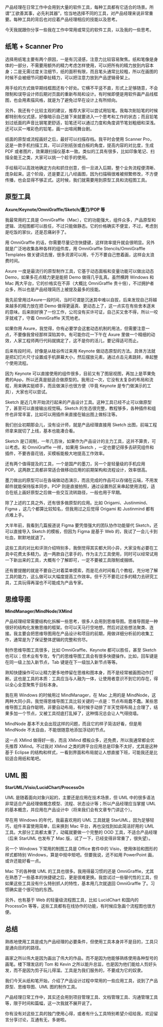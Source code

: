 产品经理在日常工作中会用到大量的软件工具，每种工具都有它适合的场景。所谓“工欲善其事，必先利其器”，恰当地选择不同的工具，对产品经理来说非常重要。每种工具的背后也对应着产品经理相应的技能以及思考。

今天我就跟你分享一些我在工作中常用或常见的软件工具，以及我的一些思考。

## 纸笔 \+ Scanner Pro

选择用纸笔主要有两个原因，一是有沉浸感，注意力比较容易聚焦。纸和笔像是身体的一部分，不需要用额外的精力考虑怎样使用，可以把所有的精力放到内容本身；二是无需过度关注细节，纸的面积有限，而且笔头通常比较粗，所以在画图的时候不会被细节问题牵扯精力，可以把注意力放到产品逻辑骨架上。

用手绘的方式做早期线框图还有个好处。它横不平竖不直，形式上足够随意，不会限制和误导设计师后期对页面的重新布局和设计。有时候即便是用软件画产品线框图，也会用素描风格，就是为了避免过早在设计上有所倾向。

另外，我还有个比较主观的建议，推荐大家可以尝试用铅笔。我每次削铅笔的时候都特别有仪式感，好像暗示自己接下来就要进入一个思考和工作的状态；而且铅笔划过纸面的声音比钢笔更舒适，铅笔还可以通过力度和角度调节笔划粗细和深浅。还可以买一堆彩色的铅笔，画一出喧闹舞台剧。

纸面的原型或流程画好之后，最好可以扫描存档。我平时会使用 Scanner Pro，这是一款手机扫描工具，可以识别纸张或白板的角度，提高内容的对比度，生成 PDF 或者图片，效果跟扫描仪基本一致。类似的工具有很多，比如印象笔记、扫描全能王之类，大家可以挑一个趁手的使用。

手绘稿可以高效地确定方向和抓住创意，但一旦进入后期，整个业务流程便清晰、庞杂起来。这个阶段，还是要正儿八经画图，因为扫描稿很难被频繁修改，不方便传播，也会显得不够正式。这时候，我们就需要用到原型工具和流程图工具。

## 原型工具

**Axure/Keynote/OmniGraffle/Sketch/墨刀/POP 等**

我最常用的工具是 OmniGraffle（Mac），它的功能强大，组件众多，产品原型和逻辑、流程图都可以胜任，不过只能做静态。它的价格确实不便宜，不过，考虑到是吃饭的家伙，还是忍痛剁手了。

用 OmniGraffle 的话，你需要尽量记住快捷键，这样效率提升就会很明显。另外就是广泛地收集各种各样的组件库，用 OmniGraffle Stencils/OmniGraffle Templates 做关键词去搜，很多资源可以用，千万不要自己憋着画，这样会太浪费时间。

Axure 一度是最流行的原型制作工具，它基于动态面板和变量功能可以做出动态 Demo，如果多花点精力更是能把 Demo 做得几乎乱真。虽然横跨 Windows 和 Mac 两大平台，它的价格实在不菲（大概比 OmniGraffle 贵十倍），不过拥护者众多，所以也是产品经理简历上被提及最多的技能。

我先前曾用过Axure一段时间，当时可谓是沉迷其中难以自拔，后来发现自己将越来越多的精力放在把 Demo 做得更逼真、更动态上了，这一点实在有些舍本逐末的意味。后来刚好换了一份工作，公司没有买许可证，自己买又舍不得，所以一咬牙就戒了，守着 OmniGraffle 天荒地老。

如果你用 Axure，我觉得，你有必要学会这套动态机制的用法，但需要注意一点，不要像我曾经那样深陷其中。有可能你花一下午在 Axure 里做一个精细的动效，人家工程师两行代码就搞定了，这不是你的活儿，要记得适可而止。

后来有段时间，好像是从硅谷传过来用 Keynote 做动态原型的方法。具体方法就是把幻灯片尺寸设置成手机屏幕大小，然后摆放元素，通过点击元素跳转，串起整个使用流程。

因为 Keynote 可以直接使用的组件很多，目前又有了图层视图，再加上是苹果免费的App，所以还真是挺适合做原型的。我用过一次，它没有太复杂的布局和流程，用来确实挺顺手，而且做演示也很方便（毕竟 Keynote 是专门做演示的工具），大家也可以尝试。

Sketch 是近几年开始流行起来的产品设计工具。这种工具已经不止可以做原型了，甚至可以直接输出视觉稿。Sketch 的生态很完整，教程够多，各种插件和组件也非常丰富，比如可以用插件来直接在输出图上做标注等。

我们创业初期那会儿，没有设计师，就是产品经理直接用 Sketch 出图，前端工程师拿来就切了上线，基本也能凑合看。

Sketch 是订阅制，一年几百块，如果作为产品设计的主力工具，这并不算贵，可以考虑。和 OmniGraffle 一样，如果用 Sketch ，一定也要记得多去研究组件和插件，不要吝啬花钱，买模板能极大地提高工作效率。

还有两个值得提及的工具，一个是国产的墨刀，另一个是轻量级的手机应用 POP。这两款工具都非常适合做移动应用的前期架构和流程设计，效率很高。

墨刀做出的原型可以在各端做动态演示，而且完成的作品可以存储在云端，不用发邮件就能保持版本同步。POP 则是直接拍照，通过设置热区来串起使用流程，适合在纸上画好原型之后做一些交互流转路径，一般也用于早期。

除了上述的工具之外，还有很多做原型的应用。比如 Origami、Justinmind、Figma ，这几个都算比较知名，但我用过之后觉得 Origami 和 Justinmind 都有点难上手。

大半年前，我看到几篇报道说 Figma 要凭借强大的团队协作功能替代 Sketch，还可以直接导入 Sketch 的模板，但因为 Figma 是基于 Web 的，我试了一会儿卡到吐血，默默地就退了。

这些工具的对比和评测介绍特别多，我倒觉得其实都大同小异，大家没有必要在工具中花费太多精力。选一两款自己拿手的，作为主力工具使用，同时可以经常试用一下新出来的工具，大概有个了解即可，一定不要被工具限制或捆绑。

还有要提醒的就是不要自己对着菜单摸索，而是花点时间看几个教程，充分地了解工具的能力，这么做可以大幅度提高工作效率。但千万不要花过多的精力去研究工具，工具玩得再溜也不可能成为产品专家。

## 思维导图

**MindManager/MindNode/XMind**

产品经理经常需要结构化拆解一些思考，很多人会用到思维导图。思维导图是一种很好的结构化发散思维的框架。你可以天马行空地想，然后对这些想法聚类、连接。我主要会把思维导图用在产品设计和项目的前期，用做详细分析前的收集工作，通常是为了保证整体逻辑的完整和穷尽。

制作思维导图工具很多，比如 OmniGraffle、Keynote 都可以胜任，甚至 Sketch 也可以；但术业有专攻，专门的思维导图工具会有很多快捷操作。比如，回车键是在同一级上加入新节点，Tab 键是在下一级加入新节点等等。

熟知快捷操作可以让精力更多地停留在思维和图本身，而不是经常被画图动作打断。这也是工具的本质：工具应当与人融为一体，让使用者意识不到它的存在，得以全心全意聚焦于目标本身。

我在用 Windows 的时候用过 MindManager，在 Mac 上用的是 MindNode，这两种大同小异。我觉得思维导图工具比较关键的一点是：节点布局蠢不蠢。某些思维导图工具自作聪明，非要自动布局，有时候手动排了半天觉得布局上合理了，结果多加一个节点，又被工具彻底打乱掉了，这种情况总会让人气得挠墙。

MindNode 基本不太会出现这样的问题，而且它的样子简洁好看，但是用 MindNode 不太自由，不能很随意地添加浮动的节点。

这一点 XMind 做得好一些，而且 XMind 模板众多，还免费，所以我通常都会优先推荐 XMind。不过我对 XMind 之类的跨平台应用总是印象不太好，尤其是这种基于 Eclipse 的结构和样式，一看到界面和布局就让人想直接下班，可能我还是比较适合用纸和笔吧。

## UML 图

**StarUML/Visio/LucidChart/ProcessOn**

UML 是随着面向对象兴起的，主要还是应用在技术场景，但 UML 中的很多语法非常适合产品经理做概念模型、流程、状态设计等；所以产品经理应当掌握 UML 的基本概念，并应用在产品设计中（将来我们会有文章专门讲这个）。

早在用 Windows 的年代，我最喜欢用的 UML 工具就是 StarUML，因为足够轻巧，组件丰富使用简单，后来换到 Mac 平台，再也没找到如此简洁好用的 UML 工具。大部分工具都太重了，动辄就要做一个完整的 OOD 工具，不适合产品经理（后来 StarUML 也发布了 Mac 版，试了一下，已经变得非常重了，很失望）。

另一个 Windows 下常用的制图工具是 Office 套件中的 Visio，使用体验和图形的样式都特别 Windows，算是中规中矩吧。但要我说，还不如用 PowerPoint 画，或许还能好看一点。

Mac 下的各种做 UML 的工具也很多。我用得最习惯的还是 OmniGraffle，尤其在熟悉了一些基本的快捷键之后，更是很难更换。我尝试过一些替代性的工具，但如果这些工具没有什么特别抓人的特性，基本用几次就退回 OmniGraffle 了。习惯确实是个很可怕的东西。

另外，也有基于 Web 的轻量级流程图工具，比如 LucidChart 和国内的 ProcessOn 等等，这些工具都有在线协作的功能，有时候应急画个流程图也很方便。

## 总结

熟练地使用工具是成为产品经理的必要条件，但使用工具本身并不是目的，工具只是通向目的的路径。

画家之所以伟大是因为画出了伟大的作品，而不是因为他能够熟练使用各种型号的画笔。楼下理发店的 Tom 和 Kevin 之所以能升总监，也是因为他们能给人剪好头发，而不是因为剪子玩儿得溜。工具是为我们服务的，不要成为它的奴隶。

我们今天从纸和笔开始，介绍了产品设计过程中常用的一些应用工具，说到了产品原型、思维导图、UML 图的制作工具。

产品经理日常工作中，其实还会用到项目管理工具、文档管理工具、沟通管理工具等，限于时间和篇幅，这一次我就不展开说了。

你有没有对这些工具的独门使用心得，或者有什么工具特别希望介绍给我，欢迎留言分享讨论，互通有无，多谢啦。